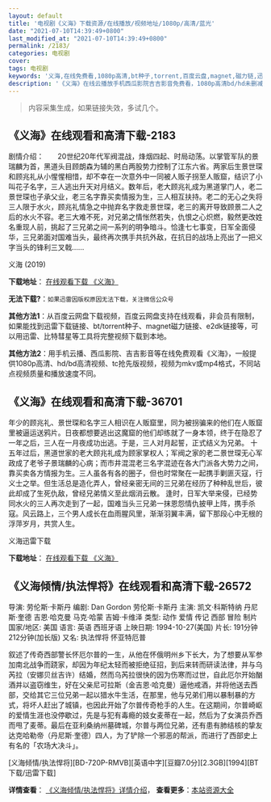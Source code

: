 ```yaml
---
layout: default
title: '电视剧《义海》下载资源/在线播放/视频地址/1080p/高清/蓝光'
date: "2021-07-10T14:39:49+0800"
last_modified_at: "2021-07-10T14:39:49+0800"
permalink: /2183/
categories: 电视剧
cover:
tags: 电视剧
keywords: '义海,在线免费看,1080p高清,bt种子,torrent,百度云盘,magnet,磁力链,迅雷下载资源'
description: '《义海》在线云播放手机西瓜影院吉吉影音免费看，1080p高清bd/hd未删减完整版和tc抢先枪版，mkv/mp4格式，附带bt/torrent种子、magnet/磁力链、百度云盘、网盘资源迅雷下载链接'
---
```


>内容采集生成，如果链接失效，多试几个。


## 《义海》在线观看和高清下载-2183

剧情介绍：       20世纪20年代军阀混战，烽烟四起、时局动荡。以掌管军队的景瑞麟为首，黑道头目顾朗森为辅的黑白两股势力控制了江东六省。两家后生景世琛和顾兆礼从小惺惺相惜，却不幸在一次意外中一同被人贩子拐至人贩窟，结识了小叫花子名字，三人逃出升天对月结义。数年后，老大顾兆礼成为黑道掌门人，老二景世琛也子承父业，老三名字靠买卖情报为生，三人相互扶持。老二的无心之失将三人限于水火，顾兆礼情急之中抛弃名字救走景世琛，老三的离开导致顾景二人之后的水火不容。老三大难不死，对兄弟之情怅然若失，仇恨之心炽燃，毅然更改姓名重现人前，挑起了三兄弟之间一系列的明争暗斗。恰逢七七事变，日军全面侵华，三兄弟面对国难当头，最终再次携手共抗外敌，在抗日的战场上亮出了一把义字当头的锋利三叉戟……


义海 (2019)

**下载地址**： [在线观看下载 《义海》](https://www.btbtdy.me/btdy/dy14412.html) 


**无法下载?**：`如果迅雷因版权原因无法下载，关注微信公众号 `

**其他方法1**：从百度云网盘下载视频，百度云网盘支持在线观看，非会员有限制，如果能找到迅雷下载链接、bt/torrent种子、magnet磁力链接、e2dk链接等，可以用迅雷、比特彗星等工具将完整视频下载到本地。

**其他方法2**：用手机云播、西瓜影院、吉吉影音等在线免费观看《义海》，一般提供1080p高清、hd/bd高清视频、tc抢先版视频，视频为mkv或mp4格式，不同站点视频质量和播放速度不同。


## 《义海》在线观看和高清下载-36701

年少的顾兆礼、景世琛和名字三人相识在人贩窟里，同为被拐骗来的他们在人贩窟里被逼运送鸦片。日夜都想要逃出这魔窟的他们却练就了一身本领，终于在隐忍了一年之后，三人在一月夜成功出逃。于是，三人对月起誓，正式结义为兄弟。 十五年过后，黑道世家的老大顾兆礼成为顾家掌权人；军阀之家的老二景世琛无心军政成了老爷子景瑞麟的心病；而市井混混老三名字混迹在各大门派各大势力之间，靠买卖各方情报为生。三人虽各有各的圈子，但也时常聚在一起携手剿匪灭寇，行义士之举。但生活总是造化弄人，曾经亲密无间的三兄弟在经历了种种乱世后，彼此却成了生死仇敌，曾经兄弟情义至此烟消云散。 逢时，日军大举来侵，已经势同水火的三人再次走到了一起，国难当头三兄弟一抹恩怨情仇披甲上阵，携手杀寇。风云路上，三个男人成长在血雨腥风里，渐渐羽翼丰满，留下那段心中无根的浮萍岁月，共赏人生。


义海迅雷下载

**下载地址**： [在线观看下载 《义海》](https://www.993dy.com//vod-detail-id-34313.html) 


## 《义海倾情/执法悍将》在线观看和高清下载-26572

导演: 劳伦斯·卡斯丹 编剧: Dan Gordon 劳伦斯·卡斯丹 主演: 凯文·科斯特纳 丹尼斯·奎德 吉恩·哈克曼 马克·哈蒙 吉姆·卡维泽 类型: 动作 爱情 传记 西部 冒险 制片国家/地区: 美国 语言: 英语 西班牙语 上映日期: 1994-10-27(美国) 片长: 191分钟 212分钟(加长版) 又名: 执法悍将 怀亚特厄普

叙述了传奇西部警长怀厄尔普的一生，从他在怀俄明州乡下长大，为了想要从军参加南北战争而跷家，却因为年纪太轻而被拒绝征招，到后来转而研读法律，并与乌芮拉（安娜贝丝吉许）结婚，然而乌芮拉很快的因为伤寒而过世，自此厄尔开始酗酒并以盗窃维生，好在父亲尼可拉斯（金吉恩·哈克曼）逼他戒酒，并将他送去西部，交给其它三位兄弟一起以猎水牛生活，在那里，他与兄弟们用以暴制暴的方式，将坏人赶出了城镇，也因此开始了尔普传奇枪手的人生。在这期间，尔普崎岖的爱情生涯也没停歇过，先是与犯有毒瘾的妓女麦蒂在一起，然后为了女演员乔西而甩了麦蒂。最后在亚利桑纳州墓碑城，尔普与两位兄弟，还有患有肺结核的挚友达克哈勒帝（丹尼斯·奎德）四人，为了铲除一个邪恶的帮派，而进行了西部史上有名的「农场大决斗」。


[义海倾情/执法悍将][BD-720P-RMVB][英语中字][豆瓣7.0分][2.3GB][1994][BT下载/迅雷下载]

**详情查看**： [《义海倾情/执法悍将》详情介绍](/movie/26572/)， **查看更多**：[本站资源大全](/movie/t/all/)

